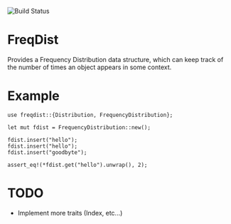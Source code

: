 ![Build Status](https://travis-ci.org/ferristseng/rust-freqdist.svg)

# FreqDist

Provides a Frequency Distribution data structure, which can keep track of the number of times an object appears in some context. 

# Example

```
use freqdist::{Distribution, FrequencyDistribution};

let mut fdist = FrequencyDistribution::new();

fdist.insert("hello");
fdist.insert("hello");
fdist.insert("goodbyte");

assert_eq!(*fdist.get("hello").unwrap(), 2);
```

# TODO

  * Implement more traits (Index, etc...)
